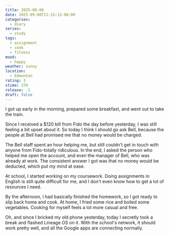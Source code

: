 ```yaml
---
title: 2025-09-08
date: 2025-09-08T21:15:13-06:00
categories:
  - diary
series:
  - study
tags:
  - assignment
  - cook
  - fitness
mood:
  - happy
weather: sunny
location:
  - Edmonton
rating: 3
stime: 378
release: -1
draft: false
---
```

I got up early in the morning, prepared some breakfast, and went out to take the train.

Since I received a $120 bill from Fido the day before yesterday, I was still feeling a bit upset about it. So today I think I should go ask Bell, because the people at Bell had promised me that no money would be charged.

The Bell staff spent an hour helping me, but still couldn't get in touch with anyone from Fido-totally ridiculous. In the end, I asked the person who helped me open the account, and even the manager of Bell, who was already at work. The consistent answer I got was that no money would be deducted, which put my mind at ease.

At school, I started working on my coursework. Doing assignments in English is still quite difficult for me, and I don't even know how to get a lot of resources I need.

By the afternoon, I had basically finished the homework, so I got ready to slip back home and cook. At home, I fried some rice and boiled some vegetables. Cooking for myself feels a lot more casual and free.

Oh, and since I bricked my old phone yesterday, today I secretly took a break and flashed Lineage OS on it. With the school's network, it should work pretty well, and all the Google apps are connecting normally.
